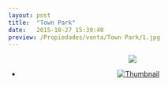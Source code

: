 ```yaml
---
layout: post
title:  "Town Park"
date:   2015-10-27 15:39:40
preview: /Propiedades/venta/Town Park/1.jpg
---
```


<center>
	<div class="mainImg">
		<img src="/Edweb/Propiedades/venta/Town Park/1.jpg" class="custom">
	</div>
	<!--aqui comienza las fotos pequeñas -->
	<ul class="thumbnails">
	  <li>
	    <a href="/Edweb/Propiedades/venta/Town Park/1.jpg">
	      <img class="tumbnails" src="/Edweb/Propiedades/venta/Town Park/1.jpg" alt="Thumbnail">
	    </a>
	  </li>
	</ul>
	<script src="https://ajax.googleapis.com/ajax/libs/jquery/1.9.1/jquery.min.js"></script>
	<script type="text/javascript" src="/Edweb/js/jquery.simpleGal.js"></script>
	<script>
		$(document).ready(function () {
			$('.thumbnails').simpleGal({
				mainImage: '.custom'
			});
		});
	</script>
</center>


